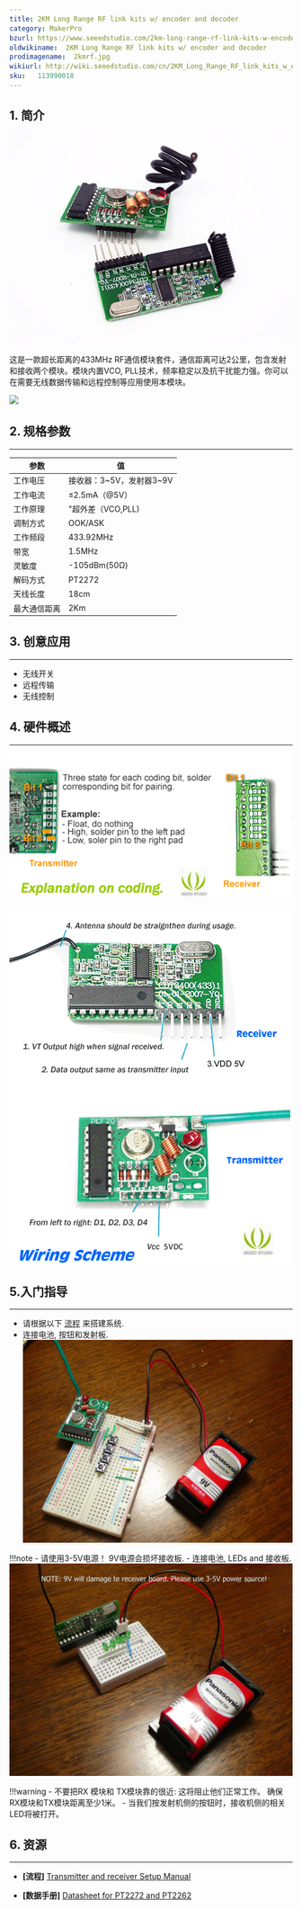 ```yaml
---
title: 2KM Long Range RF link kits w/ encoder and decoder
category: MakerPro
bzurl: https://www.seeedstudio.com/2km-long-range-rf-link-kits-w-encoder-and-decoder-p-321.html?cPath=139_140
oldwikiname:  2KM Long Range RF link kits w/ encoder and decoder
prodimagename:  2kmrf.jpg
wikiurl: http://wiki.seeedstudio.com/cn/2KM_Long_Range_RF_link_kits_w_encoder_and_decoder
sku:   113990018
---
```

##  1.	简介

![](https://github.com/SeeedDocument/2KM_Long_Range_RF_link_kits_w_encoder_and_decoder/raw/master/img/2kmrf.jpg)

这是一款超长距离的433MHz RF通信模块套件，通信距离可达2公里，包含发射和接收两个模块。模块内置VCO, PLL技术，频率稳定以及抗干扰能力强。你可以在需要无线数据传输和远程控制等应用使用本模块。

[![](https://github.com/SeeedDocument/wiki_chinese/raw/master/docs/images/click_to_buy.PNG)](https://item.taobao.com/item.htm?spm=a1z10.3-c.w4002-11172317909.10.5e478797pm0Yu9&id=527004631129)

##   2.	规格参数
---
| 参数         | 值                       |
|--------------|--------------------------|
| 工作电压     | 接收器：3~5V，发射器3~9V |
| 工作电流     | ≤2.5mA（@5V）            |
| 工作原理     | "超外差（VCO,PLL)        |
| 调制方式     | OOK/ASK                  |
| 工作频段     | 433.92MHz                |
| 带宽         | 1.5MHz                   |
| 灵敏度       | -105dBm(50Ω)             |
| 解码方式     | PT2272                   |
| 天线长度     | 18cm                     |
| 最大通信距离 | 2Km                      |

##   3. 创意应用
---
*   无线开关
*   远程传输
*   无线控制

##   4. 硬件概述
---
![](https://github.com/SeeedDocument/2KM_Long_Range_RF_link_kits_w_encoder_and_decoder/raw/master/img/433rf5.png)

![](https://github.com/SeeedDocument/2KM_Long_Range_RF_link_kits_w_encoder_and_decoder/raw/master/img/433rf6.png)

##  5.入门指导
---

- 请根据以下 [流程](https://github.com/SeeedDocument/2KM_Long_Range_RF_link_kits_w_encoder_and_decoder/raw/master/res/2KM_RF.rar) 来搭建系统.
- 连接电池, 按钮和发射板.
![](https://github.com/SeeedDocument/2KM_Long_Range_RF_link_kits_w_encoder_and_decoder/raw/master/img/2KM_TX.JPG)

!!!note
    - 请使用3-5V电源！ 9V电源会损坏接收板.
    - 连接电池, LEDs and 接收板.
![](https://github.com/SeeedDocument/2KM_Long_Range_RF_link_kits_w_encoder_and_decoder/raw/master/img/2KM_RX.JPG)

!!!warning
    - 不要把RX 模块和 TX模块靠的很近: 这将阻止他们正常工作。 确保RX模块和TX模块距离至少1米。
    - 当我们按发射机侧的按钮时，接收机侧的相关LED将被打开。

## 6. 资源
---
- **[流程]**   [Transmitter and receiver Setup Manual](https://github.com/SeeedDocument/2KM_Long_Range_RF_link_kits_w_encoder_and_decoder/raw/master/res/2KM_RF.rar)

- **[数据手册]**   [Datasheet for PT2272 and PT2262](http://www.datasheetcatalog.org/datasheet/PrincetonTechnologyCorporation/mXusxsq.pdf)
